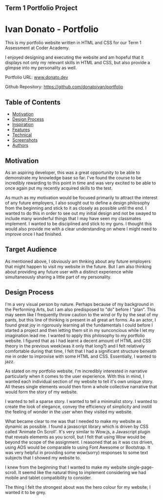 ## Term 1 Portfolio Project


# Ivan Donato - Portfolio


This is my portfolio website written in HTML and CSS for our Term 1 Assessment at Coder Academy. 

I enjoyed designing and executing the website and am hopeful that it displays not only my relevant skills in HTML and CSS, but also provide a glimpse into my personality as well.

Portfolio URL: www.donato.dev

Github Repository: https://github.com/donatoivan/portfolio


## Table of Contents
* [Motivation](#Motivation)
* [Design Process](#Design-Process)
* [Inspiration](#Inspiration)
* [Features](#Features)
* [Technical](#Technical)
* [Screenshots](#Screenshots)
* [Authors](#Authors)





## Motivation
As an aspiring developer, this was a great opportunity to be able to demonstrate my knowledge base so far. I've found the course to be incredibly rewarding to this point in time and was very excited to be able to once again put my recently acquired skills to the test.

As much as my motivation would be focused primarily to attract the interest of any future employers, I also sought out to define a design philosophy from the beginning and stick to it as closely as possible until the end. I wanted to do this in order to see out my initial design and not be swayed to include many wonderful things that I may have seen my classmates implement. I wanted to be disciplined and stick to my guns. I thought this would also provide me with a clear understanding on where I might need to improve once I had finished.

## Target Audience
As mentioned above, I obviously am thnking about any future employers that might happen to visit my website in the future. But I am also thinking about providing any future user with a distinct experience while simultaneously sharing a little part of my personality.

## Design Process
I'm a very visual person by nature. Perhaps because of my background in the Performing Arts, but I am also predisposed to "do" before I "plan". This may seem like I frequently throw caution to the wind or fly by the seat of my pants, but this line of thinking is present in all great art forms. As an actor, I found great joy in rigorously learning all the fundamentals I could before I started a project and then letting them sit in my sunconcious while I let my imagination lead me. I wanted to apply this philosophy to my portfolio website. I figured that as I had learnt a decent amount of HTML and CSS theory in the previous week(was it only that long?) and I felt relatively comfortable during that time, I felt that I had a significant structure beneath me in order to improvise with some HTML and CSS. Essentially, I wanted to jazz.

As stated on my portfolio website, I'm incredibly interested in narrative particularly when it comes to the user experience. With this in mind, I wanted each individual section of my website to tell it's own unique story. All theses single elements would then form a whole collective narrative that would form the story of my website.

I wanted to tell a sparse story. I wanted to tell a minimalist story. I wanted to create the look of elegance, convey the efficiency of simplicity and instill the feeling of wonder in the user when they visited my website.

What became clear to me was that I needed to make my website as dynamic as possible. I found a javascript library which is driven by CSS called 'Animate On Scroll'. It's very similar to Wow.js, a Javascript plugin that reveals elements as you scroll, but I felt that using Wow would be beyond the scope of the assignment. I reasoned that as it was css driven, using AOS would be comparable to using Font Awesome or Bootstrap. It was very helpful in providing some wow(sorry) responses to some text subjects that I showed my website to.

I knew from the beginning that I wanted to make my website single-page-scroll. It seemd like the natural thing to implement considering we had mobile and tablet compatibility to consider.

The thing I felt the strongest about was the hero colour for my website; I wanted it to be grey.


